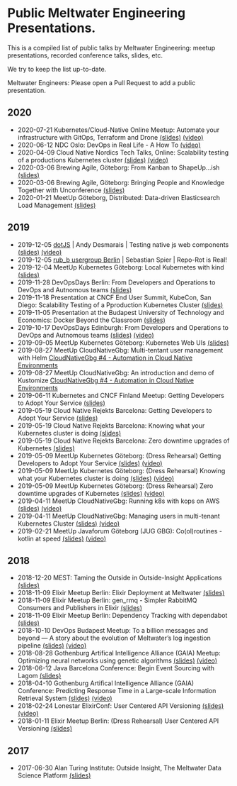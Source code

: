 # Public Meltwater Engineering Presentations.

This is a compiled list of public talks by Meltwater Engineering: meetup presentations, recorded conference talks, slides, etc.

We try to keep the list up-to-date.

Meltwater Engineers: Please open a Pull Request to add a public presentation.

## 2020

* 2020-07-21 Kubernetes/Cloud-Native Online Meetup: Automate your infrastructure with GitOps, Terraform and Drone [(slides)](files/2020-07-21-GitOps-Terraform-and-Drone.pdf) [(video)](https://www.youtube.com/watch?v=oK0KHT6pcN8)
* 2020-06-12 NDC Oslo: DevOps in Real Life - A How To [(video)](https://www.youtube.com/watch?v=2XRaW9ATTCI)
* 2020-04-09 Cloud Native Nordics Tech Talks, Online: Scalability testing of a productions Kubernetes cluster [(slides)](files/2020-04-09-Scalability-testing-of-a-production-kubernetes-cluster.pdf) [(video)](https://www.youtube.com/watch?v=JHMBMfs2ngg&feature=emb_title)
* 2020-03-06 Brewing Agile, Göteborg: From Kanban to ShapeUp...ish [(slides)](files/From_Kanban_to_ShapeUp-ish.pdf)
* 2020-03-06 Brewing Agile, Göteborg: Bringing People and Knowledge Together with Unconference [(slides)](files/2020-03-05-bringing-people-and-knowledge-together-with-unconference.pdf)
* 2020-01-21 MeetUp Göteborg, Distributed: Data-driven Elasticsearch Load Management [(slides)](files/GbgDistributed_Shardonnay+ResourcePrediction.pdf)

## 2019

* 2019-12-05 [dotJS](https://www.dotjs.io/) | Andy Desmarais | Testing native js web components [(slides)](https://docs.google.com/presentation/d/18UXzbRcTSftCmZSe-R98hnIRszs1ci2OwbT7D8ZJufc/edit#slide=id.g793a05636e_0_90) [(video)](https://www.youtube.com/watch?v=onE37GZrQaI&feature=emb_title)
* 2019-12-05 [rub_b usergroup Berlin](https://www.rug-b.de/events/december-meetup-2019-575) | Sebastian Spier | Repo-Rot is Real!
* 2019-12-04 MeetUp Kubernetes Göteborg: Local Kubernetes with kind [(slides)](files/2019-12-04-local-kubernetes-with-kind.pdf)
* 2019-11-28 DevOpsDays Berlin: From Developers and Operations to DevOps and Autnomous teams [(slides)](files/2019-11-28-From-Developers-And-Operations-to-DevOps-DevOpsDays-Berlin.pdf)
* 2019-11-18 Presentation at CNCF End User Summit, KubeCon, San Diego: Scalability Testing of a Pproduction Kubernetes Cluster [(slides)](files/2019-11-18-Scalability-Testing-Of-A-Pproduction-Kubernetes-Cluster.pdf)
* 2019-11-05 Presentation at the Budapest University of Technology and Economics: Docker Beyond the Classroom [(slides)](files/2019-11-05-Docker-Beyond-the-Classroom-Public.pdf)
* 2019-10-17 DevOpsDays Edinburgh: From Developers and Operations to DevOps and Autnomous teams [(slides)](files/2019-10-17-from-devs-and-ops-to-devops.pdf) [(video)](https://www.youtube.com/watch?v=CAxj5AzaJAg)
* 2019-09-05 MeetUp Kubernetes Göteborg: Kubernetes Web UIs [(slides)](files/KubernetesWebUIs.pdf)
* 2019-08-27 MeetUp CloudNativeGbg: Multi-tentant user management with Helm [CloudNativeGbg #4 - Automation in Cloud Native Environments](https://www.meetup.com/meetup-group-xgLRCqVz/events/263773329/)
* 2019-08-27 MeetUp CloudNativeGbg: An introduction and demo of Kustomize [CloudNativeGbg #4 - Automation in Cloud Native Environments](https://www.meetup.com/meetup-group-xgLRCqVz/events/263773329/)
* 2019-06-11 Kubernetes and CNCF Finland Meetup: Getting Developers to Adopt Your Service [(slides)](files/2019-06-11-getting-developers-to-adopt-your-service.pdf)
* 2019-05-19 Cloud Native Rejekts Barcelona: Getting Developers to Adopt Your Service [(slides)](files/2019-05-19-getting-developers-to-adopt-your-service.pdf)
* 2019-05-19 Cloud Native Rejekts Barcelona: Knowing what your Kubernetes cluster is doing [(slides)](files/2019-05-19-knowing-what-your-kubernetes-cluster-is-doing.pdf)
* 2019-05-19 Cloud Native Rejekts Barcelona: Zero downtime upgrades of Kubernetes [(slides)](files/2019-05-19-zero-downtime-kubernetes-cluster-upgrades.pdf)
* 2019-05-09 MeetUp Kubernetes Göteborg: (Dress Rehearsal) Getting Developers to Adopt Your Service [(slides)](files/2019-05-09-getting-developers-to-adopt-your-service.pdf) [(video)](https://youtu.be/EpIgwYQlp4c?t=5)
* 2019-05-09 MeetUp Kubernetes Göteborg: (Dress Rehearsal) Knowing what your Kubernetes cluster is doing [(slides)](files/2019-05-09-knowing-what-your-kubernetes-cluster-is-doing.pdf) [(video)](https://youtu.be/EpIgwYQlp4c?t=1811)
* 2019-05-09 MeetUp Kubernetes Göteborg: (Dress Rehearsal) Zero downtime upgrades of Kubernetes [(slides)](files/2019-05-09-zero-downtime-kubernetes-cluster-upgrades.pdf) [(video)](https://youtu.be/EpIgwYQlp4c?t=3939)
* 2019-04-11 MeetUp CloudNativeGbg: Running k8s with kops on AWS [(slides)](files/2019-04-11-lessons-learned-running-k8s-with-kops-on-aws.pdf) [(video)](https://www.youtube.com/watch?v=kHCm0zrn3yw)
* 2019-04-11 MeetUp CloudNativeGbg: Managing users in multi-tenant Kubernetes Cluster [(slides)](files/2019-04-11-managing-users-in-multi-tenant-kubernetes-cluster.pdf) [(video)](https://youtu.be/kHCm0zrn3yw?t=1788)
* 2019-02-21 MeetUp Javaforum Göteborg (JUG GBG): Co(ol)routines - kotlin at speed [(slides)](files/2019-02-21-Kotlin-coolroutines.pdf) [(video)](https://www.youtube.com/watch?v=mWsQRXtzXK0)

## 2018

* 2018-12-20 MEST: Taming the Outside in Outside-Insight Applications [(slides)](files/2018-12-20-MEST-Taming-The-Outside.pdf)
* 2018-11-09 Elixir Meetup Berlin: Elixir Deployment at Meltwater [(slides)](files/2018-11-09-Elixir-Deployment-at-Meltwater.pdf)
* 2018-11-09 Elixir Meetup Berlin: gen_rmq - Simpler RabbitMQ Consumers and Publishers in Elixir [(slides)](files/2018-11-09-gen_rmq-Simpler-RabbitMQ-consumers-and-publishers-in-Elixir.pdf)
* 2018-11-09 Elixir Meetup Berlin: Dependency Tracking with dependabot [(slides)](files/2018-11-09-Dependency-Tracking-with-Dependabot.pdf)
* 2018-10-10 DevOps Budapest Meetup: To a billion messages and beyond — A story about the evolution of Meltwater’s log ingestion pipeline [(slides)](files/2018-10-10-To-a-billion-messages-and-beyond.pdf) [(video)](https://www.youtube.com/watch?v=BpjjOg_H_0U)
* 2018-08-28 Gothenburg Artifical Intelligence Alliance (GAIA) Meetup: Optimizing neural networks using genetic algorithms [(slides)](files/2018-08-28-optimizing-neural-networks-using-genetic-algorithms.pdf) [(video)](https://youtu.be/R3Er9eoXrus?t=396)
* 2018-06-12 Java Barcelona Conference: Begin Event Sourcing with Lagom [(slides)](files/2018-06-12-Event-Sourcing-with-Lagom.pdf)
* 2018-04-10 Gothenburg Artifical Intelligence Alliance (GAIA) Conference: Predicting Response Time in a Large-scale Information Retrieval System [(slides)](files/2018-04-10-predicting-resource-consumption-in-a-large-scale-information-retrieval-system.pdf) [(video)](https://www.youtube.com/watch?v=aq1uYRUPVKg&t=2s)
* 2018-02-24 Lonestar ElixirConf: User Centered API Versioning [(slides)](files/2018-02-24-Lonstar-UserCenteredAPIVersioning.pdf) [(video)](https://www.youtube.com/watch?v=puUr9_zzTm4)
* 2018-01-11 Elixir Meetup Berlin: (Dress Rehearsal) User Centered API Versioning [(slides)](files/2018-01-11-user-centered-API-versioning.pdf)

## 2017
* 2017-06-30 Alan Turing Institute: Outside Insight, The Meltwater Data Science Platform [(slides)](files/2017-06-30-ATI-Outside-Insight-Data-Science.pdf)
